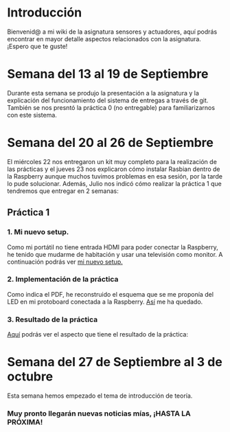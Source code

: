 # Introducción
Bienvenid@ a mi wiki de la asignatura sensores y actuadores, aquí podrás encontrar en mayor detalle aspectos relacionados con la asignatura. ¡Espero que te guste! 

# Semana del 13 al 19 de Septiembre
Durante esta semana se produjo la presentación a la asignatura y la explicación del funcionamiento del sistema de entregas a través de git. También se nos presntó la práctica 0 (no entregable) para familiarizarnos con este sistema. 

# Semana del 20 al 26 de Septiembre
El miércoles 22 nos entregaron un kit muy completo para la realización de las prácticas y el jueves 23 nos explicaron cómo instalar Rasbian dentro de la Raspberry aunque muchos tuvimos problemas en esa sesión, por la tarde lo pude solucionar. Además, Julio nos indicó cómo realizar la práctica 1 que tendremos que entregar en 2 semanas: 

## Práctica 1
### 1. Mi nuevo setup.
Como mi portátil no tiene entrada HDMI para poder conectar la Raspberry, he tenido que mudarme de habitación y usar una televisión como monitor. A continuación podrás ver [mi nuevo setup.](https://urjc-my.sharepoint.com/:i:/g/personal/j_lopeza_2020_alumnos_urjc_es/EeoXF4C1aSFDiAmPsloRfRQBEzCc6Jkvx6oTKzvqPvufiA?e=F9Q62L)

### 2. Implementación de la práctica
Como indica el PDF, he reconstruido el esquema que se me proponía del LED en mi protoboard conectada a la Raspberry. [Así](https://urjc-my.sharepoint.com/:i:/g/personal/j_lopeza_2020_alumnos_urjc_es/EfxPA1Fw5eVKqEATeS533-YBhmCenmtPb7iFoSv-SZj8-g?e=CMVlQ1) me ha quedado.

### 3. Resultado de la práctica
[Aquí](https://urjc-my.sharepoint.com/:i:/g/personal/j_lopeza_2020_alumnos_urjc_es/EQ7IFu2oclhBqMuYbiqYapUBICTX7lh-2inbJkgJxTJ2Hw?e=aIrUog) podrás ver el aspecto que tiene el resultado de la práctica:

# Semana del 27 de Septiembre al 3 de octubre
Esta semana hemos empezado el tema de introducción  de teoría.


### Muy pronto llegarán nuevas noticias mías, ¡HASTA LA PRÓXIMA!
